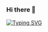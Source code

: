 ### Hi there 👋
<a href="https://git.io/typing-svg"><img src="https://readme-typing-svg.herokuapp.com?font=Fira+Code&pause=1000&width=435&lines=%E6%97%A9%E5%AE%89%E4%BD%A0%E5%A5%BD" alt="Typing SVG" /></a>

